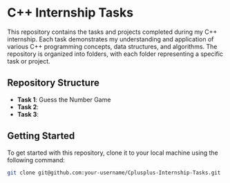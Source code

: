 # C++ Internship Tasks

This repository contains the tasks and projects completed during my C++ internship. Each task demonstrates my understanding and application of various C++ programming concepts, data structures, and algorithms. The repository is organized into folders, with each folder representing a specific task or project.

## Repository Structure

- **Task 1**: Guess the Number Game
- **Task 2**: 
- **Task 3**: 

## Getting Started

To get started with this repository, clone it to your local machine using the following command:

```bash
git clone git@github.com:your-username/Cplusplus-Internship-Tasks.git

